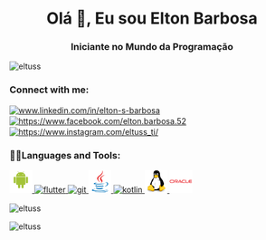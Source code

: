 <h1 align="center">Olá 👋, Eu sou Elton Barbosa</h1>
<h3 align="center">Iniciante no Mundo da Programação</h3>

<p align="left"> <img src="https://komarev.com/ghpvc/?username=eltuss&label=Profile%20views&color=0e75b6&style=flat" alt="eltuss" /> </p>



<h3 align="left">Connect with me:</h3>
<p align="left">
<a href="https://www.linkedin.com/in/elton-s-barbosa" target="blank"><img align="center" src="https://img.shields.io/badge/LinkedIn-0077B5?style=for-the-badge&logo=linkedin&logoColor=white" alt="www.linkedin.com/in/elton-s-barbosa" height="50" width="80" /></a>
<a href="https://www.facebook.com/elton.barbosa.52" target="blank"><img align="center" src="https://img.shields.io/badge/Facebook-1877F2?style=for-the-badge&logo=facebook&logoColor=white"alt="https://www.facebook.com/elton.barbosa.52" height="50" width="80" /></a>
<a href="https://www.instagram.com/eltuss_ti/" target="blank"><img align="center" src="https://img.shields.io/badge/Instagram-E4405F?style=for-the-badge&logo=instagram&logoColor=white" alt="https://www.instagram.com/eltuss_ti/" height="50" width="80" /></a>
</p>



  <h3 align="left">👩‍💻Languages and Tools:</h3>
  <p align="left"> <a href="https://developer.android.com" target="_blank"> <img src="https://raw.githubusercontent.com/devicons/devicon/master/icons/android/android-original-wordmark.svg" alt="android" width="40" height="40"/> </a> <a href="https://flutter.dev" target="_blank"> <img src="https://www.vectorlogo.zone/logos/flutterio/flutterio-icon.svg" alt="flutter" width="40" height="40"/> </a> <a href="https://git-scm.com/" target="_blank"> <img src="https://www.vectorlogo.zone/logos/git-scm/git-scm-icon.svg" alt="git" width="40" height="40"/> </a> <a href="https://www.java.com" target="_blank"> <img src="https://raw.githubusercontent.com/devicons/devicon/master/icons/java/java-original.svg" alt="java" width="40" height="40"/> </a> <a href="https://kotlinlang.org" target="_blank"> <img src="https://www.vectorlogo.zone/logos/kotlinlang/kotlinlang-icon.svg" alt="kotlin" width="40" height="40"/> </a> <a href="https://www.linux.org/" target="_blank"> <img src="https://raw.githubusercontent.com/devicons/devicon/master/icons/linux/linux-original.svg" alt="linux" width="40" height="40"/> </a> <a href="https://www.oracle.com/" target="_blank"> <img src="https://raw.githubusercontent.com/devicons/devicon/master/icons/oracle/oracle-original.svg" alt="oracle" width="40" height="40"/> </a> </p>

  <p><img align="center" src="https://github-readme-stats.vercel.app/api/top-langs?username=eltuss&show_icons=true&locale=en&layout=compact" alt="eltuss" /></p>

  <p><img align="center" src="https://github-readme-stats.vercel.app/api?username=eltuss" alt="eltuss" /></p>
